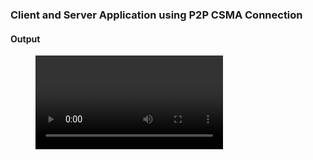 ### Client and Server Application using P2P CSMA Connection

#### Output
<figure class="video_container">
<video controls="true" allowfullscreen="true">
    <source src="output.mp4" type="video/mp4">
</video>
</figure>